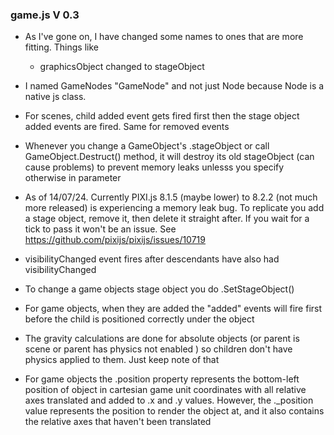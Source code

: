 
### game.js V 0.3

- As I've gone on, I have changed some names to ones that are more fitting. Things like
  - graphicsObject changed to stageObject

- I named GameNodes "GameNode" and not just Node because Node is a native js class.

- For scenes, child added event gets fired first then the stage object added events are fired. Same for removed events

- Whenever you change a GameObject's .stageObject or call GameObject.Destruct() method, it will destroy its old stageObject (can cause problems) to prevent memory leaks unlesss you specify otherwise in parameter

- As of 14/07/24. Currently PIXI.js 8.1.5 (maybe lower) to 8.2.2 (not much more released) is experiencing a memory leak bug. To replicate you add a stage object, remove it, then delete it straight after. If you wait for a tick to pass it won't be an issue. See https://github.com/pixijs/pixijs/issues/10719

- visibilityChanged event fires after descendants have also had visibilityChanged

- To change a game objects stage object you do .SetStageObject()

- For game objects, when they are added the "added" events will fire first before the child is positioned correctly under the object

- The gravity calculations are done for absolute objects (or parent is scene or parent has physics not enabled ) so children don't have physics applied to them. Just keep note of that

- For game objects the .position property represents the bottom-left position of object in cartesian game unit coordinates with all relative axes translated and added to .x and .y values. However, the ._position value represents the position to render the object at, and it also contains the relative axes that haven't been translated